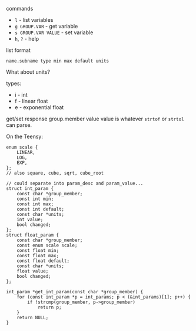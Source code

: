 commands
  * `l` - list variables
  * `g GROUP.VAR` - get variable
  * `s GROUP.VAR VALUE` - set variable
  * `h`, `?` - help

list format

    name.subname type min max default units
What about units?

types:

 * i - int
 * f - linear float
 * e - exponential float

get/set response
group.member value
value is whatever `strtof` or `strtol` can parse.

On the Teensy:

    enum scale {
        LINEAR,
        LOG,
        EXP,
    };
    // also square, cube, sqrt, cube_root

    // could separate into param_desc and param_value...
    struct int_param {
        const char *group_member;
        const int min;
        const int max;
        const int default;
        const char *units;
        int value;
        bool changed;
    };
    struct float_param {
        const char *group_member;
        const enum scale scale;
        const float min;
        const float max;
        const float default;
        const char *units;
        float value;
        bool changed;
    };

    int_param *get_int_param(const char *group_member) {
        for (const int_param *p = int_params; p < (&int_params)[1]; p++) {
            if !strcmp(group_member, p->group_member)
                return p;
        }
        return NULL;
    }